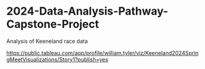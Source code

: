 # 2024-Data-Analysis-Pathway-Capstone-Project
Analysis of Keeneland race data

https://public.tableau.com/app/profile/william.tyler/viz/Keeneland2024SpringMeetVisualizations/Story1?publish=yes
